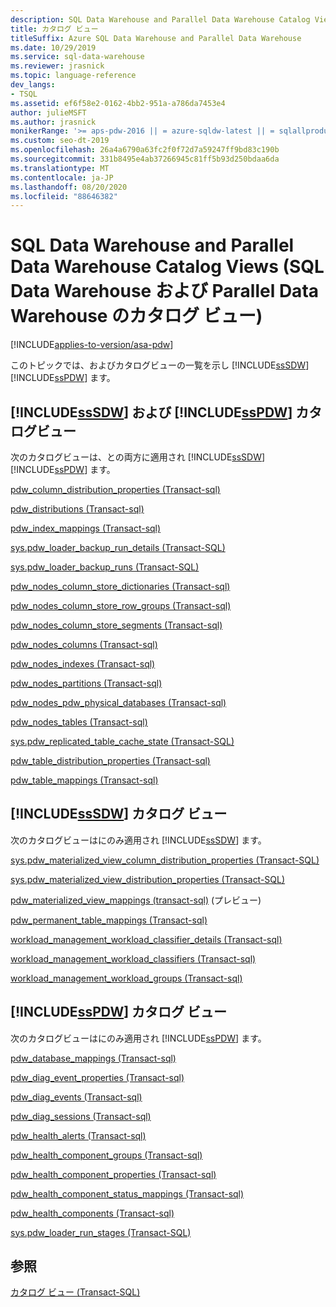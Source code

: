 ```yaml
---
description: SQL Data Warehouse and Parallel Data Warehouse Catalog Views (SQL Data Warehouse および Parallel Data Warehouse のカタログ ビュー)
title: カタログ ビュー
titleSuffix: Azure SQL Data Warehouse and Parallel Data Warehouse
ms.date: 10/29/2019
ms.service: sql-data-warehouse
ms.reviewer: jrasnick
ms.topic: language-reference
dev_langs:
- TSQL
ms.assetid: ef6f58e2-0162-4bb2-951a-a786da7453e4
author: julieMSFT
ms.author: jrasnick
monikerRange: '>= aps-pdw-2016 || = azure-sqldw-latest || = sqlallproducts-allversions'
ms.custom: seo-dt-2019
ms.openlocfilehash: 26a4a6790a63fc2f0f72d7a59247ff9bd83c190b
ms.sourcegitcommit: 331b8495e4ab37266945c81ff5b93d250bdaa6da
ms.translationtype: MT
ms.contentlocale: ja-JP
ms.lasthandoff: 08/20/2020
ms.locfileid: "88646382"
---
```

# <a name="sql-data-warehouse-and-parallel-data-warehouse-catalog-views"></a>SQL Data Warehouse and Parallel Data Warehouse Catalog Views (SQL Data Warehouse および Parallel Data Warehouse のカタログ ビュー)

[!INCLUDE[applies-to-version/asa-pdw](../../includes/applies-to-version/asa-pdw.md)]

 このトピックでは、およびカタログビューの一覧を示し [!INCLUDE[ssSDW](../../includes/sssdw-md.md)] [!INCLUDE[ssPDW](../../includes/sspdw-md.md)] ます。  
  
## <a name="sssdw-and-sspdw-catalog-views"></a>[!INCLUDE[ssSDW](../../includes/sssdw-md.md)] および [!INCLUDE[ssPDW](../../includes/sspdw-md.md)] カタログビュー  
 次のカタログビューは、との両方に適用され [!INCLUDE[ssSDW](../../includes/sssdw-md.md)] [!INCLUDE[ssPDW](../../includes/sspdw-md.md)] ます。  
  
 [pdw_column_distribution_properties &#40;Transact-sql&#41;](../../relational-databases/system-catalog-views/sys-pdw-column-distribution-properties-transact-sql.md)  
  
 [pdw_distributions &#40;Transact-sql&#41;](../../relational-databases/system-catalog-views/sys-pdw-distributions-transact-sql.md)  
  
 [pdw_index_mappings &#40;Transact-sql&#41;](../../relational-databases/system-catalog-views/sys-pdw-index-mappings-transact-sql.md)  
  
 [sys.pdw_loader_backup_run_details &#40;Transact-SQL&#41;](../../relational-databases/system-catalog-views/sys-pdw-loader-backup-run-details-transact-sql.md)  
  
 [sys.pdw_loader_backup_runs &#40;Transact-SQL&#41;](../../relational-databases/system-catalog-views/sys-pdw-loader-backup-runs-transact-sql.md)  
  
 [pdw_nodes_column_store_dictionaries &#40;Transact-sql&#41;](../../relational-databases/system-catalog-views/sys-pdw-nodes-column-store-dictionaries-transact-sql.md)  
  
 [pdw_nodes_column_store_row_groups &#40;Transact-sql&#41;](../../relational-databases/system-catalog-views/sys-pdw-nodes-column-store-row-groups-transact-sql.md)  
  
 [pdw_nodes_column_store_segments &#40;Transact-sql&#41;](../../relational-databases/system-catalog-views/sys-pdw-nodes-column-store-segments-transact-sql.md)  
  
 [pdw_nodes_columns &#40;Transact-sql&#41;](../../relational-databases/system-catalog-views/sys-pdw-nodes-columns-transact-sql.md)  
  
 [pdw_nodes_indexes &#40;Transact-sql&#41;](../../relational-databases/system-catalog-views/sys-pdw-nodes-indexes-transact-sql.md)  
  
 [pdw_nodes_partitions &#40;Transact-sql&#41;](../../relational-databases/system-catalog-views/sys-pdw-nodes-partitions-transact-sql.md)  
  
 [pdw_nodes_pdw_physical_databases &#40;Transact-sql&#41;](../../relational-databases/system-catalog-views/sys-pdw-nodes-pdw-physical-databases-transact-sql.md)  
  
 [pdw_nodes_tables &#40;Transact-sql&#41;](../../relational-databases/system-catalog-views/sys-pdw-nodes-tables-transact-sql.md) 

 [sys.pdw_replicated_table_cache_state (Transact-SQL)](sys-pdw-replicated-table-cache-state-transact-sql.md) 
  
 [pdw_table_distribution_properties &#40;Transact-sql&#41;](../../relational-databases/system-catalog-views/sys-pdw-table-distribution-properties-transact-sql.md)  
  
 [pdw_table_mappings &#40;Transact-sql&#41;](../../relational-databases/system-catalog-views/sys-pdw-table-mappings-transact-sql.md) 

## <a name="sssdw-catalog-views"></a>[!INCLUDE[ssSDW](../../includes/sssdw-md.md)] カタログ ビュー

 次のカタログビューはにのみ適用され [!INCLUDE[ssSDW](../../includes/sssdw-md.md)] ます。

 [sys.pdw_materialized_view_column_distribution_properties &#40;Transact-SQL&#41;](/sql/relational-databases/system-catalog-views/sys-pdw-materialized-view-column-distribution-properties-transact-sql?view=azure-sqldw-latest) 

 [sys.pdw_materialized_view_distribution_properties &#40;Transact-SQL&#41;](/sql/relational-databases/system-catalog-views/sys-pdw-materialized-view-distribution-properties-transact-sql?view=azure-sqldw-latest) 

 [pdw_materialized_view_mappings &#40;transact-sql&#41;](/sql/relational-databases/system-catalog-views/sys-pdw-materialized-view-mappings-transact-sql?view=azure-sqldw-latest) (プレビュー)

 [pdw_permanent_table_mappings &#40;Transact-sql&#41;](../../relational-databases/system-catalog-views/sys-pdw-permanent-table-mappings-transact-sql.md)

 [workload_management_workload_classifier_details &#40;Transact-sql&#41;](../../relational-databases/system-catalog-views/sys-workload-management-workload-classifier-details-transact-sql.md)
  
 [workload_management_workload_classifiers &#40;Transact-sql&#41;](../../relational-databases/system-catalog-views/sys-workload-management-workload-classifiers-transact-sql.md)
  
 [workload_management_workload_groups &#40;Transact-sql&#41;](/sql/relational-databases/system-catalog-views/sys-workload-management-workload-groups-transact-sql?view=azure-sqldw-latest)

## <a name="sspdw-catalog-views"></a>[!INCLUDE[ssPDW](../../includes/sspdw-md.md)] カタログ ビュー

 次のカタログビューはにのみ適用され [!INCLUDE[ssPDW](../../includes/sspdw-md.md)] ます。

 [pdw_database_mappings &#40;Transact-sql&#41;](../../relational-databases/system-catalog-views/sys-pdw-database-mappings-transact-sql.md)  
  
 [pdw_diag_event_properties &#40;Transact-sql&#41;](../../relational-databases/system-catalog-views/sys-pdw-diag-event-properties-transact-sql.md)  
  
 [pdw_diag_events &#40;Transact-sql&#41;](../../relational-databases/system-catalog-views/sys-pdw-diag-events-transact-sql.md)  
  
 [pdw_diag_sessions &#40;Transact-sql&#41;](../../relational-databases/system-catalog-views/sys-pdw-diag-sessions-transact-sql.md)  
  
 [pdw_health_alerts &#40;Transact-sql&#41;](../../relational-databases/system-catalog-views/sys-pdw-health-alerts-transact-sql.md)  
  
 [pdw_health_component_groups &#40;Transact-sql&#41;](../../relational-databases/system-catalog-views/sys-pdw-health-component-groups-transact-sql.md)  
  
 [pdw_health_component_properties &#40;Transact-sql&#41;](../../relational-databases/system-catalog-views/sys-pdw-health-component-properties-transact-sql.md)  
  
 [pdw_health_component_status_mappings &#40;Transact-sql&#41;](../../relational-databases/system-catalog-views/sys-pdw-health-component-status-mappings-transact-sql.md)  
  
 [pdw_health_components &#40;Transact-sql&#41;](../../relational-databases/system-catalog-views/sys-pdw-health-components-transact-sql.md)  
  
 [sys.pdw_loader_run_stages &#40;Transact-SQL&#41;](../../relational-databases/system-catalog-views/sys-pdw-loader-run-stages-transact-sql.md)  
  
## <a name="see-also"></a>参照  
 [カタログ ビュー &#40;Transact-SQL&#41;](../../relational-databases/system-catalog-views/catalog-views-transact-sql.md)  
  
  
